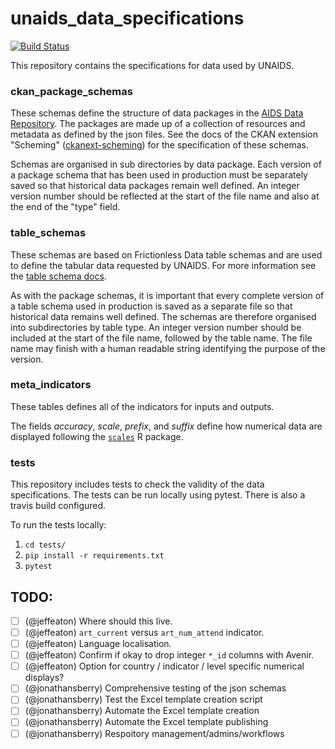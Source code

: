 # unaids_data_specifications

[![Build Status](https://travis-ci.org/fjelltopp/unaids_data_specifications.svg?branch=master)](https://travis-ci.org/fjelltopp/unaids_data_specifications)

This repository contains the specifications for data used by UNAIDS.  

### ckan_package_schemas

These schemas define the structure of data packages in the [AIDS Data
Repository](https://adr.unaids.org). The packages are made up of a collection
of resources and metadata as defined by the json files.  See the docs of the
CKAN extension "Scheming"
([ckanext-scheming](https://github.com/ckan/ckanext-scheming)) for the
specification of these schemas.

Schemas are organised in sub directories by data package.  Each version of a
package schema that has been used in production must be separately saved so
that historical data packages remain well defined.  An integer version number should be reflected at the start of the file name and also at the end of the "type" field.

### table_schemas

These schemas are based on Frictionless Data table schemas and are used to
define the tabular data requested by UNAIDS.  For more information see the [table schema docs](https://specs.frictionlessdata.io/table-schema/).

As with the package schemas, it is important that every complete version of a table
schema used in production is saved as a separate file so that historical data remains
well defined. The schemas are therefore organised into subdirectories by table type.  An integer version number should be included at the start of the file name, followed by the table name. The file name may finish with a human readable string identifying the purpose of the version. 

### meta_indicators

These tables defines all of the indicators for inputs and outputs.

The fields _accuracy_, _scale_, _prefix_, and _suffix_ define how numerical
data are displayed following the [`scales`](https://scales.r-lib.org/) R
package.

### tests

This repository includes tests to check the validity of the data specifications.
The tests can be run locally using pytest. There is also a travis build configured.

To run the tests locally:
  1. `cd tests/`
  2. `pip install -r requirements.txt`
  3. `pytest`

## TODO:

- [ ] (@jeffeaton) Where should this live.
- [ ] (@jeffeaton) `art_current` versus `art_num_attend` indicator.
- [ ] (@jeffeaton) Language localisation.
- [ ] (@jeffeaton) Confirm if okay to drop integer `*_id` columns with Avenir.
- [ ] (@jeffeaton) Option for country / indicator / level specific numerical displays?
- [ ] (@jonathansberry) Comprehensive testing of the json schemas
- [ ] (@jonathansberry) Test the Excel template creation script
- [ ] (@jonathansberry) Automate the Excel template creation
- [ ] (@jonathansberry) Automate the Excel template publishing
- [ ] (@jonathansberry) Respoitory management/admins/workflows
